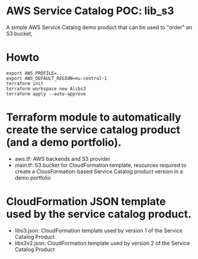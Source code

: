 # AWS Service Catalog POC: lib_s3

A simple AWS Service Catalog demo product that can be used to "order" an S3 bucket,

# Howto

    export AWS_PROFILE=...
    export AWS_DEFAULT_REGION=eu-central-1
    terraform init
    terraform workspace new Alibs3
    terraform apply --auto-approve

# Terraform module to automatically create the service catalog product (and a demo portfolio).

- aws.tf:  AWS backends and S3 provider
- main.tf: S3 bucket for CloudFormation template, resources required to create a ClousFormation-based Service Catalog product version in a demo portfolio

# CloudFormation JSON template used by the service catalog product.

- libs3.json:   CloudFormation template used by version 1 of the Service Catalog Product
- libs3v2.json: CloudFormation template used by version 2 of the Service Catalog Product
